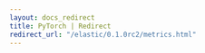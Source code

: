 ```yaml
---
layout: docs_redirect
title: PyTorch | Redirect
redirect_url: "/elastic/0.1.0rc2/metrics.html"
---
```

